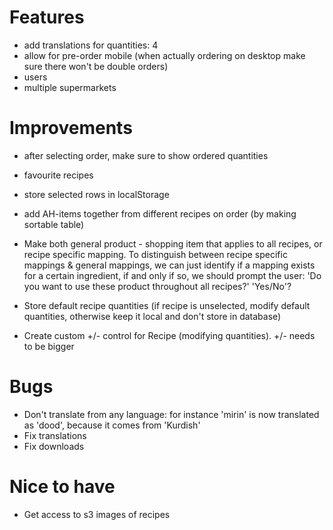 # Features

- add translations for quantities: 4
- allow for pre-order mobile (when actually ordering on desktop make sure there won't be double orders)
- users
- multiple supermarkets

# Improvements

- after selecting order, make sure to show ordered quantities
- favourite recipes
- store selected rows in localStorage

- add AH-items together from different recipes on order (by making sortable table)
- Make both general product - shopping item that applies to all recipes, or recipe specific mapping. To distinguish between recipe specific mappings & general mappings, we can just identify if a mapping exists for a certain ingredient, if and only if so, we should prompt the user: 'Do you want to use these product throughout all recipes?' 'Yes/No'?
- Store default recipe quantities (if recipe is unselected, modify default quantities, otherwise keep it local and don't store in database)
- Create custom +/- control for Recipe (modifying quantities). +/- needs to be bigger

# Bugs

- Don't translate from any language: for instance 'mirin' is now translated as 'dood', because it comes from 'Kurdish'
- Fix translations
- Fix downloads

# Nice to have

- Get access to s3 images of recipes
